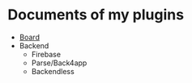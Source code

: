 # Documents of my plugins

- [Board](board.index.html)
- Backend
  - Firebase
  - Parse/Back4app
  - Backendless